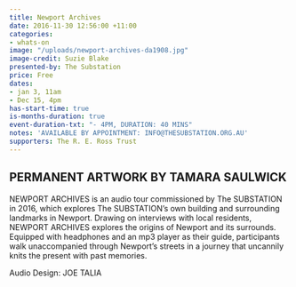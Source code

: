 ```yaml
---
title: Newport Archives
date: 2016-11-30 12:56:00 +11:00
categories:
- whats-on
image: "/uploads/newport-archives-da1908.jpg"
image-credit: Suzie Blake
presented-by: The Substation
price: Free
dates:
- jan 3, 11am
- Dec 15, 4pm
has-start-time: true
is-months-duration: true
event-duration-txt: "- 4PM, DURATION: 40 MINS"
notes: 'AVAILABLE BY APPOINTMENT: INFO@THESUBSTATION.ORG.AU'
supporters: The R. E. Ross Trust
---
```


## PERMANENT ARTWORK BY TAMARA SAULWICK

NEWPORT ARCHIVES is an audio tour commissioned by The SUBSTATION in 2016, which explores The SUBSTATION’s own building and surrounding landmarks in Newport.  Drawing on interviews with local residents, NEWPORT ARCHIVES explores the origins of Newport and its surrounds. Equipped with headphones and an mp3 player as their guide, participants walk unaccompanied through Newport’s streets in a journey that uncannily knits the present with past memories. 

Audio Design: JOE TALIA

